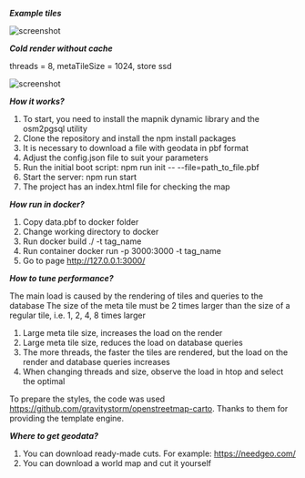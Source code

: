 
***Example tiles***

![screenshot](https://raw.github.com/izhastron/node_tile_server/main/images/city.png)

***Cold render without cache***

threads = 8, metaTileSize = 1024, store ssd

![screenshot](https://raw.github.com/izhastron/node_tile_server/main/images/render.png)

***How it works?***
1) To start, you need to install the mapnik dynamic library and the osm2pgsql utility
2) Clone the repository and install the npm install packages
3) It is necessary to download a file with geodata in pbf format
4) Adjust the config.json file to suit your parameters
5) Run the initial boot script: npm run init -- --file=path_to_file.pbf
6) Start the server: npm run start
7) The project has an index.html file for checking the map

***How run in docker?***
1) Copy data.pbf to docker folder
2) Change working directory to docker
3) Run docker build ./ -t tag_name
4) Run container docker run -p 3000:3000 -t tag_name
5) Go to page http://127.0.0.1:3000/

***How to tune performance?***

The main load is caused by the rendering of tiles and queries to the database
The size of the meta tile must be 2 times larger than the size of a regular tile, i.e. 1, 2, 4, 8 times larger

1) Large meta tile size, increases the load on the render
2) Large meta tile size, reduces the load on database queries
3) The more threads, the faster the tiles are rendered, but the load on the render and database queries increases
4) When changing threads and size, observe the load in htop and select the optimal

To prepare the styles, the code was used https://github.com/gravitystorm/openstreetmap-carto.
Thanks to them for providing the template engine.


***Where to get geodata?***

1) You can download ready-made cuts. For example: https://needgeo.com/
2) You can download a world map and cut it yourself
